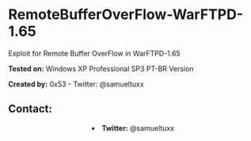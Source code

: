 # RemoteBufferOverFlow-WarFTPD-1.65
<p>Exploit for Remote Buffer OverFlow in WarFTPD-1.65</p>

<p><b>Tested on:</b> Windows XP Professional SP3 PT-BR Version</p>
<p><b>Created by:</b> 0x53 - Twitter: @samueltuxx</p>

<h2>Contact:</h2>
<center><b><li>Twitter:</b> @samueltuxx</l1>
